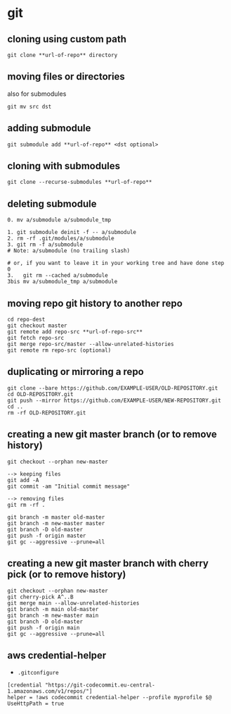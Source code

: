 # git
## cloning using custom path 
```
git clone **url-of-repo** directory
```
## moving  files or directories
also for submodules
```
git mv src dst
```
## adding submodule 
```
git submodule add **url-of-repo** <dst optional>
```
## cloning with submodules 
```
git clone --recurse-submodules **url-of-repo**
```
## deleting submodule
```
0. mv a/submodule a/submodule_tmp

1. git submodule deinit -f -- a/submodule    
2. rm -rf .git/modules/a/submodule
3. git rm -f a/submodule
# Note: a/submodule (no trailing slash)

# or, if you want to leave it in your working tree and have done step 0
3.   git rm --cached a/submodule
3bis mv a/submodule_tmp a/submodule
```
## moving repo git history to another repo 
```
cd repo-dest
git checkout master
git remote add repo-src **url-of-repo-src**
git fetch repo-src
git merge repo-src/master --allow-unrelated-histories
git remote rm repo-src (optional)
```
## duplicating or mirroring a repo 
```
git clone --bare https://github.com/EXAMPLE-USER/OLD-REPOSITORY.git
cd OLD-REPOSITORY.git
git push --mirror https://github.com/EXAMPLE-USER/NEW-REPOSITORY.git
cd ..
rm -rf OLD-REPOSITORY.git
```
## creating a new git master branch (or to remove history)
```
git checkout --orphan new-master

--> keeping files
git add -A
git commit -am "Initial commit message"

--> removing files
git rm -rf .

git branch -m master old-master
git branch -m new-master master
git branch -D old-master
git push -f origin master
git gc --aggressive --prune=all 
```
## creating a new git master branch with cherry pick (or to remove history)
```
git checkout --orphan new-master
git cherry-pick A^..B
git merge main --allow-unrelated-histories
git branch -m main old-master
git branch -m new-master main
git branch -D old-master
git push -f origin main
git gc --aggressive --prune=all
```
## aws credential-helper
- `.gitconfigure`
```
[credential "https://git-codecommit.eu-central-1.amazonaws.com/v1/repos/"]
helper = !aws codecommit credential-helper --profile myprofile $@
UseHttpPath = true
```
